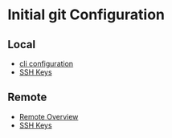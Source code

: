 # Initial git Configuration

## Local
* [cli configuration](cli.md)
* [SSH Keys](ssh_keys.md)

## Remote
* [Remote Overview](remote_overview.md)
* [SSH Keys](ssh_keys.md)
